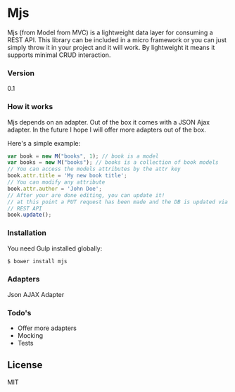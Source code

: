 # Mjs

Mjs (from Model from MVC) is a lightweight data layer for consuming a REST API. This library can be included in a micro framework or you can just simply throw it in your project and it will work. By lightweight it means it supports minimal CRUD interaction.

### Version
0.1

### How it works
Mjs depends on an adapter. Out of the box it comes with a JSON Ajax adapter. In the future I hope I will offer more adapters out of the box.

Here's a simple example:
```js
var book = new M("books", 1); // book is a model
var books = new M("books"); // books is a collection of book models
// You can access the models attributes by the attr key
book.attr.title = 'My new book title';
// You can modify any attribute
book.attr.author = 'John Doe';
// After your are done editing, you can update it!
// at this point a PUT request has been made and the DB is updated via the 
// REST API
book.update();
```
### Installation

You need Gulp installed globally:

```sh
$ bower install mjs
```

### Adapters

Json AJAX Adapter

### Todo's

 - Offer more adapters
 - Mocking
 - Tests

License
----

MIT